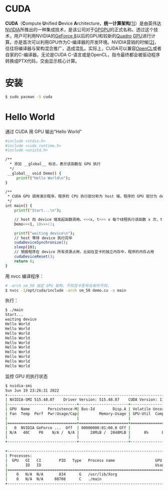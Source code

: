 # CUDA

**CUDA**（**C**ompute **U**nified **D**evice **A**rchitecture，**统一计算架构**[[1\]](https://zh.wikipedia.org/zh-cn/CUDA#cite_note-1)）是由英伟达[NVIDIA](https://zh.wikipedia.org/wiki/NVIDIA)所推出的一种集成技术，是该公司对于[GPGPU](https://zh.wikipedia.org/wiki/GPGPU)的正式名称。透过这个技术，用户可利用NVIDIA的[GeForce 8](https://zh.wikipedia.org/wiki/GeForce_8)以后的GPU和较新的[Quadro](https://zh.wikipedia.org/wiki/Quadro) [GPU](https://zh.wikipedia.org/wiki/GPU)进行计算。亦是首次可以利用GPU作为C-编译器的开发环境。NVIDIA营销的时候[[2\]](https://zh.wikipedia.org/zh-cn/CUDA#cite_note-2)，往往将编译器与架构混合推广，造成混乱。实际上，CUDA可以兼容[OpenCL](https://zh.wikipedia.org/wiki/OpenCL)或者自家的C-编译器。无论是CUDA C-语言或是OpenCL，指令最终都会被驱动程序转换成PTX代码，交由显示核心计算。

# 安装

```bash
$ sudo pacman -S cuda
```



# Hello World

通过 CUDA 用 GPU 输出“Hello World”

```bash
#include <stdio.h>
#include <cuda_runtime.h>
#include <unistd.h>

/**
  * 添加 __global__ 标志，表示该函数在 GPU 执行
  */
 __global__ void Demo() {
     printf("Hello World\n");
}

/**
 * CUDA GPU 调用演示程序。程序的 CPU 执行部分称为 host 端，程序的 GPU 部分为 device 端
 */
int main() {
    printf("Start...\n");

    // host 向 device 端发起函数调用。<<<x, t>>> x 每个线程执行该函数 x 次，t 为执行这个函数所使用线程，这个函数总的执行次数为 x * y 次
    Demo<<<1, 10>>>();

    printf("waiting device\n");
    // host 等待 device 执行完毕
    cudaDeviceSynchronize();
    sleep(10);
    // 销毁程序在 device 所有资源占用，比如在显卡的独立内存中，程序的内存占用
    cudaDeviceReset();
    return 0;
}
```

用 nvcc 编译程序：

```bash
# -arch sm_50 指定 GPU 架构，不同显卡型号会有所不同，
$ nvcc -I/opt/cuda/include -arch sm_50 demo.cu -o main
```

执行：

```bash
$ ./main
Start...
waiting device
Hello World
Hello World
Hello World
Hello World
Hello World
Hello World
Hello World
Hello World
Hello World
Hello World
```

监控 GPU 的执行状态

```bash
$ nvidia-smi
Sun Jun 19 23:26:31 2022       
+-----------------------------------------------------------------------------+
| NVIDIA-SMI 515.48.07    Driver Version: 515.48.07    CUDA Version: 11.7     |
|-------------------------------+----------------------+----------------------+
| GPU  Name        Persistence-M| Bus-Id        Disp.A | Volatile Uncorr. ECC |
| Fan  Temp  Perf  Pwr:Usage/Cap|         Memory-Usage | GPU-Util  Compute M. |
|                               |                      |               MIG M. |
|===============================+======================+======================|
|   0  NVIDIA GeForce ...  Off  | 00000000:01:00.0 Off |                  N/A |
| N/A   40C    P0    N/A /  N/A |     28MiB /  2048MiB |      0%      Default |
|                               |                      |                  N/A |
+-------------------------------+----------------------+----------------------+
                                                                               
+-----------------------------------------------------------------------------+
| Processes:                                                                  |
|  GPU   GI   CI        PID   Type   Process name                  GPU Memory |
|        ID   ID                                                   Usage      |
|=============================================================================|
|    0   N/A  N/A       834      G   /usr/lib/Xorg                       2MiB |
|    0   N/A  N/A     88708      C   ./main                             21MiB |
+-----------------------------------------------------------------------------+
```

